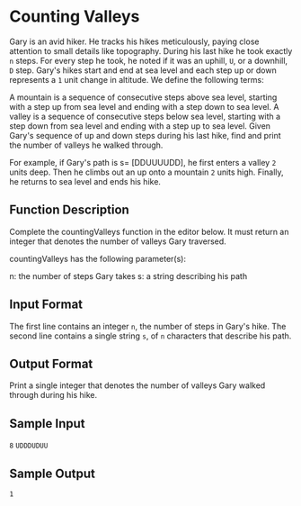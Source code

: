 # Counting Valleys

Gary is an avid hiker. He tracks his hikes meticulously, paying close attention to small details like topography. During his last hike he took exactly `n` steps. For every step he took, he noted if it was an uphill, `U`, or a downhill, `D` step. Gary's hikes start and end at sea level and each step up or down represents a `1` unit change in altitude. We define the following terms:

A mountain is a sequence of consecutive steps above sea level, starting with a step up from sea level and ending with a step down to sea level.
A valley is a sequence of consecutive steps below sea level, starting with a step down from sea level and ending with a step up to sea level.
Given Gary's sequence of up and down steps during his last hike, find and print the number of valleys he walked through.

For example, if Gary's path is s= [DDUUUUDD], he first enters a valley `2` units deep. Then he climbs out an up onto a mountain `2` units high. Finally, he returns to sea level and ends his hike.

## Function Description

Complete the countingValleys function in the editor below. It must return an integer that denotes the number of valleys Gary traversed.

countingValleys has the following parameter(s):

n: the number of steps Gary takes
s: a string describing his path
## Input Format

The first line contains an integer `n`, the number of steps in Gary's hike.
The second line contains a single string `s`, of `n` characters that describe his path.

## Output Format

Print a single integer that denotes the number of valleys Gary walked through during his hike.

## Sample Input

`8`
`UDDDUDUU`

## Sample Output

`1`